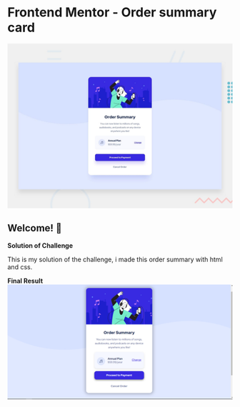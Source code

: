 # Frontend Mentor - Order summary card

![Design preview for the Order summary card coding challenge](./design/desktop-preview.jpg)

## Welcome! 👋

**Solution of Challenge**


This is my solution of the challenge, i made this order summary with html and css.


**Final Result**
![Final preview for the Order summary card coding challenge](./design/final-result.png)

